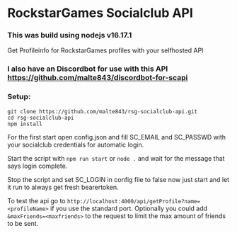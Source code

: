 # RockstarGames Socialclub API

### This was build using nodejs v16.17.1

Get Profileinfo for RockstarGames profiles with your selfhosted API

### I also have an Discordbot for use with this API https://github.com/malte843/discordbot-for-scapi

### Setup:
```
git clone https://github.com/malte843/rsg-socialclub-api.git
cd rsg-socialclub-api
npm install
```

For the first start open config.json and fill SC_EMAIL and SC_PASSWD with your socialclub credentials for automatic login.

Start the script with `npm run start` or `node .` and wait for the message that says login complete.

Stop the script and set SC_LOGIN in config file to false now just start and let it run to always get fresh bearertoken.

To test the api go to `http://localhost:4000/api/getProfile?name=<profileName>` if you use the standard port.
Optionally you could add `&maxFriends=<maxfriends>` to the request to limit the max amount of friends to be sent.
